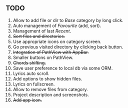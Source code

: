 
## TODO

 1. Allow to add file or dir to _Base_ category by long click.
 2. Auto management of _Favourite_ (add, sort).
 3. Management of last _Recent_.
 4. ~~Sort files and directories.~~
 5. Use appropriate icons on category screen.
 6. Go previous visited directory by clicking back button.
 7. ~~Integration of PathView with AppBar.~~
 8. Smaller buttons on PathView.
 9. ~~Chords shifting.~~
 10. Save user preference to local db via some ORM.
 11. Lyrics auto scroll.
 12. Add options to show hidden files.
 13. Lyrics on fullscreen.
 14. Allow to remove files from category.
 15. Project description and screenshots.
 16. ~~Add app icon.~~